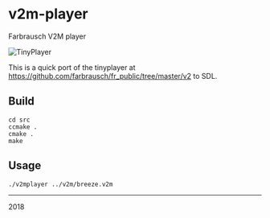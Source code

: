 # v2m-player
Farbrausch V2M player

![TinyPlayer](https://github.com/zvezdochiot/v2m-player/blob/master/doc/V2M-TinyPlayer.jpg)

This is a quick port of the tinyplayer at https://github.com/farbrausch/fr_public/tree/master/v2 to SDL.

## Build

```
cd src
ccmake .
cmake .
make
```

## Usage

```
./v2mplayer ../v2m/breeze.v2m
```

--- 
2018
